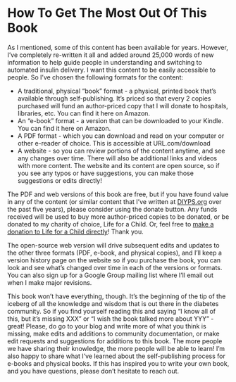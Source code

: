 # How To Get The Most Out Of This Book

As I mentioned, some of this content has been available for years. However, I’ve completely re-written it all and added around 25,000 words of new information to help guide people in understanding and switching to automated insulin delivery. I want this content to be easily accessible to people. So I’ve chosen the following formats for the content:

* A traditional, physical “book” format - a physical, printed book that’s available through self-publishing. It’s priced so that every 2 copies purchased will fund an author-priced copy that I will donate to hospitals, libraries, etc. You can find it here on Amazon.
* An “e-book” format - a version that can be downloaded to your Kindle. You can find it here on Amazon.
* A PDF format - which you can download and read on your computer or other e-reader of choice. This is accessible at URL.com/download
* A website - so you can review portions of the content anytime, and see any changes over time. There will also be additional links and videos with more content. The website and its content are open source, so if you see any typos or have suggestions, you can make those suggestions or edits directly!

The PDF and web versions of this book are free, but if you have found value in any of the content \(or similar content that I’ve written at [DIYPS.org](http://DIYPS.org) over the past five years\), please consider using the donate button. Any funds received will be used to buy more author-priced copies to be donated, or be donated to my charity of choice, Life for a Child. Or, feel free to [make a donation to Life for a Child directly](https://lfacinternational.org/donate/)! Thank you.

The open-source web version will drive subsequent edits and updates to the other three formats \(PDF, e-book, and physical copies\), and I’ll keep a version history page on the website so if you purchase the book, you can look and see what’s changed over time in each of the versions or formats. You can also sign up for a Google Group mailing list where I’ll email out when I make major revisions.

This book won’t have everything, though. It’s the beginning of the tip of the iceberg of all the knowledge and wisdom that is out there in the diabetes community. So if you find yourself reading this and saying “I know all of this, but it’s missing XXX” or “I wish the book talked more about YYY” - great! Please, do go to your blog and write more of what you think is missing, make edits and additions to community documentation, or make edit requests and suggestions for additions to this book. The more people we have sharing their knowledge, the more people will be able to learn! I’m also happy to share what I’ve learned about the self-publishing process for e-books and physical books. If this has inspired you to write your own book, and you have questions, please don’t hesitate to reach out.

